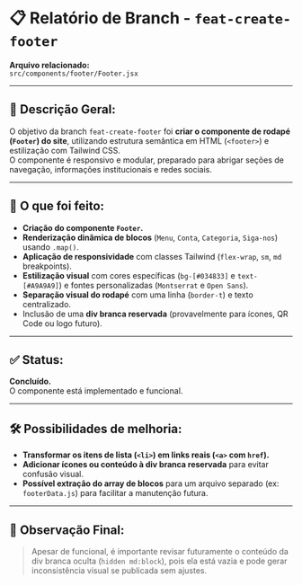 
# 📋 Relatório de Branch - `feat-create-footer`

**Arquivo relacionado:**  
`src/components/footer/Footer.jsx`

---

## 📍 Descrição Geral:

O objetivo da branch `feat-create-footer` foi **criar o componente de rodapé (`Footer`) do site**, utilizando estrutura semântica em HTML (`<footer>`) e estilização com Tailwind CSS.  
O componente é responsivo e modular, preparado para abrigar seções de navegação, informações institucionais e redes sociais.

---

## 🎯 O que foi feito:

- **Criação do componente `Footer`.**
- **Renderização dinâmica de blocos** (`Menu`, `Conta`, `Categoria`, `Siga-nos`) usando `.map()`.
- **Aplicação de responsividade** com classes Tailwind (`flex-wrap`, `sm`, `md` breakpoints).
- **Estilização visual** com cores específicas (`bg-[#034833]` e `text-[#A9A9A9]`) e fontes personalizadas (`Montserrat` e `Open Sans`).
- **Separação visual do rodapé** com uma linha (`border-t`) e texto centralizado.
- Inclusão de uma **div branca reservada** (provavelmente para ícones, QR Code ou logo futuro).

---

## ✅ Status:

**Concluído.**  
O componente está implementado e funcional.

---

## 🛠️ Possibilidades de melhoria:

- **Transformar os itens de lista (`<li>`) em links reais (`<a>` com `href`).**
- **Adicionar ícones ou conteúdo à div branca reservada** para evitar confusão visual.
- **Possível extração do array de blocos** para um arquivo separado (ex: `footerData.js`) para facilitar a manutenção futura.

---

## 📌 Observação Final:

> Apesar de funcional, é importante revisar futuramente o conteúdo da div branca oculta (`hidden md:block`), pois ela está vazia e pode gerar inconsistência visual se publicada sem ajustes.
